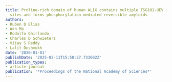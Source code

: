 ```yaml
---
title: Proline-rich domain of human ALIX contains multiple TSG101-UEV interaction
  sites and forms phosphorylation-mediated reversible amyloids
authors:
- Ruben D Elias
- Wen Ma
- Rodolfo Ghirlando
- Charles D Schwieters
- Vijay S Reddy
- Lalit Deshmukh
date: '2020-01-01'
publishDate: '2025-02-11T15:50:27.733602Z'
publication_types:
- article-journal
publication: '*Proceedings of the National Academy of Sciences*'
---
```

